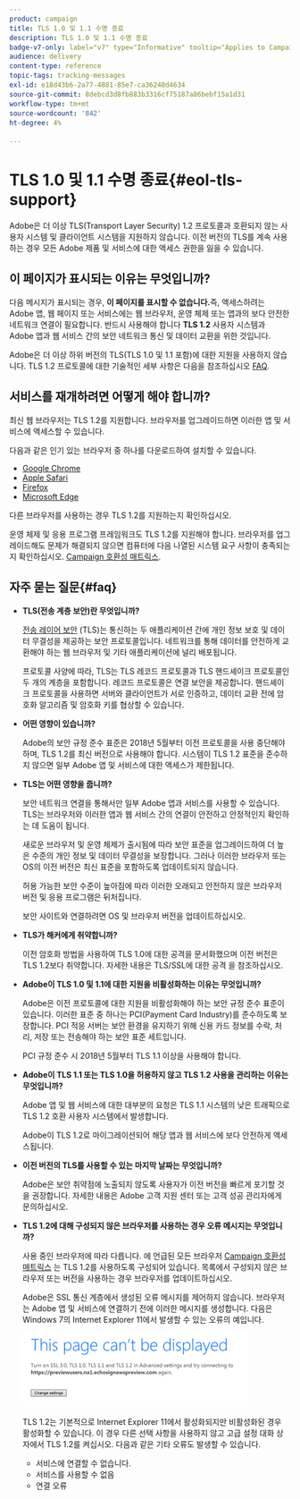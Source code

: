 ```yaml
---
product: campaign
title: TLS 1.0 및 1.1 수명 종료
description: TLS 1.0 및 1.1 수명 종료
badge-v7-only: label="v7" type="Informative" tooltip="Applies to Campaign Classic v7 only"
audience: delivery
content-type: reference
topic-tags: tracking-messages
exl-id: e18d43b6-2a77-4881-85e7-ca36248d4634
source-git-commit: 8debcd3d8fb883b3316cf75187a86bebf15a1d31
workflow-type: tm+mt
source-wordcount: '842'
ht-degree: 4%

---
```


# TLS 1.0 및 1.1 수명 종료{#eol-tls-support}



Adobe은 더 이상 TLS(Transport Layer Security) 1.2 프로토콜과 호환되지 않는 사용자 시스템 및 클라이언트 시스템을 지원하지 않습니다. 이전 버전의 TLS를 계속 사용하는 경우 모든 Adobe 제품 및 서비스에 대한 액세스 권한을 잃을 수 있습니다.

## 이 페이지가 표시되는 이유는 무엇입니까?

다음 메시지가 표시되는 경우, **이 페이지를 표시할 수 없습니다.**&#x200B;즉, 액세스하려는 Adobe 앱, 웹 페이지 또는 서비스에는 웹 브라우저, 운영 체제 또는 앱과의 보다 안전한 네트워크 연결이 필요합니다. 반드시 사용해야 합니다 **TLS 1.2** 사용자 시스템과 Adobe 앱과 웹 서비스 간의 보안 네트워크 통신 및 데이터 교환을 위한 것입니다.

Adobe은 더 이상 하위 버전의 TLS(TLS 1.0 및 1.1 포함)에 대한 지원을 사용하지 않습니다. TLS 1.2 프로토콜에 대한 기술적인 세부 사항은 다음을 참조하십시오 [FAQ](#faq).

## 서비스를 재개하려면 어떻게 해야 합니까?

최신 웹 브라우저는 TLS 1.2를 지원합니다. 브라우저를 업그레이드하면 이러한 앱 및 서비스에 액세스할 수 있습니다.

다음과 같은 인기 있는 브라우저 중 하나를 다운로드하여 설치할 수 있습니다.

* [Google Chrome](https://www.google.com/chrome/)
* [Apple Safari](https://www.apple.com/safari/)
* [Firefox](https://www.mozilla.org/en-US/firefox/new/)
* [Microsoft Edge](https://www.microsoft.com/en-us/edge)

다른 브라우저를 사용하는 경우 TLS 1.2를 지원하는지 확인하십시오.

운영 체제 및 응용 프로그램 프레임워크도 TLS 1.2를 지원해야 합니다. 브라우저를 업그레이드해도 문제가 해결되지 않으면 컴퓨터에 다음 나열된 시스템 요구 사항이 충족되는지 확인하십시오. [Campaign 호환성 매트릭스](../../rn/using/compatibility-matrix.md).

## 자주 묻는 질문{#faq}

* **TLS(전송 계층 보안)란 무엇입니까?**

   [전송 레이어 보안](https://en.wikipedia.org/wiki/Transport_Layer_Security) (TLS)는 통신하는 두 애플리케이션 간에 개인 정보 보호 및 데이터 무결성을 제공하는 보안 프로토콜입니다. 네트워크를 통해 데이터를 안전하게 교환해야 하는 웹 브라우저 및 기타 애플리케이션에 널리 배포됩니다.

   프로토콜 사양에 따라, TLS는 TLS 레코드 프로토콜과 TLS 핸드셰이크 프로토콜인 두 개의 계층을 포함합니다. 레코드 프로토콜은 연결 보안을 제공합니다. 핸드셰이크 프로토콜을 사용하면 서버와 클라이언트가 서로 인증하고, 데이터 교환 전에 암호화 알고리즘 및 암호화 키를 협상할 수 있습니다.

* **어떤 영향이 있습니까?**

   Adobe의 보안 규정 준수 표준은 2018년 5월부터 이전 프로토콜을 사용 중단해야 하며, TLS 1.2를 최신 버전으로 사용해야 합니다. 시스템이 TLS 1.2 표준을 준수하지 않으면 일부 Adobe 앱 및 서비스에 대한 액세스가 제한됩니다.

* **TLS는 어떤 영향을 줍니까?**

   보안 네트워크 연결을 통해서만 일부 Adobe 앱과 서비스를 사용할 수 있습니다. TLS는 브라우저와 이러한 앱과 웹 서비스 간의 연결이 안전하고 안정적인지 확인하는 데 도움이 됩니다.

   새로운 브라우저 및 운영 체제가 출시됨에 따라 보안 표준을 업그레이드하여 더 높은 수준의 개인 정보 및 데이터 무결성을 보장합니다. 그러나 이러한 브라우저 또는 OS의 이전 버전은 최신 표준을 포함하도록 업데이트되지 않습니다.

   허용 가능한 보안 수준이 높아짐에 따라 이러한 오래되고 안전하지 않은 브라우저 버전 및 응용 프로그램은 뒤처집니다.

   보안 사이트와 연결하려면 OS 및 브라우저 버전을 업데이트하십시오.

* **TLS가 해커에게 취약합니까?**

   이전 암호화 방법을 사용하여 TLS 1.0에 대한 공격을 문서화했으며 이전 버전은 TLS 1.2보다 취약합니다. 자세한 내용은 TLS/SSL에 대한 공격 을 참조하십시오.

* **Adobe이 TLS 1.0 및 1.1에 대한 지원을 비활성화하는 이유는 무엇입니까?**

   Adobe은 이전 프로토콜에 대한 지원을 비활성화해야 하는 보안 규정 준수 표준이 있습니다. 이러한 표준 중 하나는 PCI(Payment Card Industry)를 준수하도록 보장합니다. PCI 적응 서버는 보안 환경을 유지하기 위해 신용 카드 정보를 수락, 처리, 저장 또는 전송해야 하는 보안 표준 세트입니다.

   PCI 규정 준수 시 2018년 5월부터 TLS 1.1 이상을 사용해야 합니다.

* **Adobe이 TLS 1.1 또는 TLS 1.0을 허용하지 않고 TLS 1.2 사용을 관리하는 이유는 무엇입니까?**

   Adobe 앱 및 웹 서비스에 대한 대부분의 요청은 TLS 1.1 시스템의 낮은 트래픽으로 TLS 1.2 호환 사용자 시스템에서 발생합니다.

   Adobe이 TLS 1.2로 마이그레이션되어 해당 앱과 웹 서비스에 보다 안전하게 액세스됩니다.

* **이전 버전의 TLS를 사용할 수 있는 마지막 날짜는 무엇입니까?**

   Adobe은 보안 취약점에 노출되지 않도록 사용자가 이전 버전을 빠르게 포기할 것을 권장합니다. 자세한 내용은 Adobe 고객 지원 센터 또는 고객 성공 관리자에게 문의하십시오.

* **TLS 1.2에 대해 구성되지 않은 브라우저를 사용하는 경우 오류 메시지는 무엇입니까?**

   사용 중인 브라우저에 따라 다릅니다. 에 언급된 모든 브라우저 [Campaign 호환성 매트릭스](../../rn/using/compatibility-matrix.md) 는 TLS 1.2를 사용하도록 구성되어 있습니다. 목록에서 구성되지 않은 브라우저 또는 버전을 사용하는 경우 브라우저를 업데이트하십시오.

   Adobe은 SSL 통신 계층에서 생성된 오류 메시지를 제어하지 않습니다. 브라우저는 Adobe 앱 및 서비스에 연결하기 전에 이러한 메시지를 생성합니다. 다음은 Windows 7의 Internet Explorer 11에서 발생할 수 있는 오류의 예입니다.

   ![](assets/do-not-translate/page-not-displayed.png)

   TLS 1.2는 기본적으로 Internet Explorer 11에서 활성화되지만 비활성화된 경우 활성화할 수 있습니다. 이 경우 다른 선택 사항을 사용하지 않고 고급 설정 대화 상자에서 TLS 1.2를 켜십시오. 다음과 같은 기타 오류도 발생할 수 있습니다.

   * 서비스에 연결할 수 없습니다.
   * 서비스를 사용할 수 없음
   * 연결 오류
